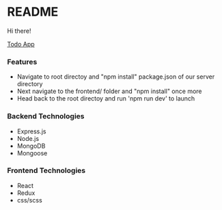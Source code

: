 # README
Hi there! 

[Todo App](https://trustero-todo-app.herokuapp.com/) 

### Features
* Navigate to root directoy and "npm install" package.json of our server directory
* Next navigate to the frontend/ folder and "npm install" once more
* Head back to the root directoy and run 'npm run dev' to launch


### Backend Technologies

* Express.js
* Node.js
* MongoDB
* Mongoose


### Frontend Technologies

* React
* Redux
* css/scss

